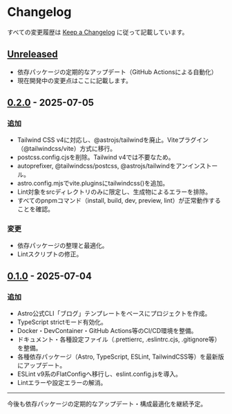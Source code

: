 # Changelog

すべての変更履歴は [Keep a Changelog](https://keepachangelog.com/ja/1.1.0/) に従って記載しています。

## [Unreleased]

- 依存パッケージの定期的なアップデート（GitHub Actionsによる自動化）
- 現在開発中の変更点はここに記載します。

## [0.2.0] - 2025-07-05

### 追加

- Tailwind CSS v4に対応し、@astrojs/tailwindを廃止。Viteプラグイン（@tailwindcss/vite）方式に移行。
- postcss.config.cjsを削除。Tailwind v4では不要なため。
- autoprefixer, @tailwindcss/postcss, @astrojs/tailwindをアンインストール。
- astro.config.mjsでvite.pluginsにtailwindcss()を追加。
- Lint対象をsrcディレクトリのみに限定し、生成物によるエラーを排除。
- すべてのpnpmコマンド（install, build, dev, preview, lint）が正常動作することを確認。

### 変更

- 依存パッケージの整理と最適化。
- Lintスクリプトの修正。

## [0.1.0] - 2025-07-04

### 追加

- Astro公式CLI「ブログ」テンプレートをベースにプロジェクトを作成。
- TypeScript strictモード有効化。
- Docker・DevContainer・GitHub Actions等のCI/CD環境を整備。
- ドキュメント・各種設定ファイル（.prettierrc, .eslintrc.cjs, .gitignore等）を整備。
- 各種依存パッケージ（Astro, TypeScript, ESLint, TailwindCSS等）を最新版にアップデート。
- ESLint v9系のFlatConfigへ移行し、eslint.config.jsを導入。
- Lintエラーや設定エラーの解消。

---

今後も依存パッケージの定期的なアップデート・構成最適化を継続予定。

[Unreleased]: https://github.com/your-repo/compare/v0.2.0...HEAD
[0.2.0]: https://github.com/your-repo/compare/v0.1.0...v0.2.0
[0.1.0]: https://github.com/your-repo/releases/tag/v0.1.0
